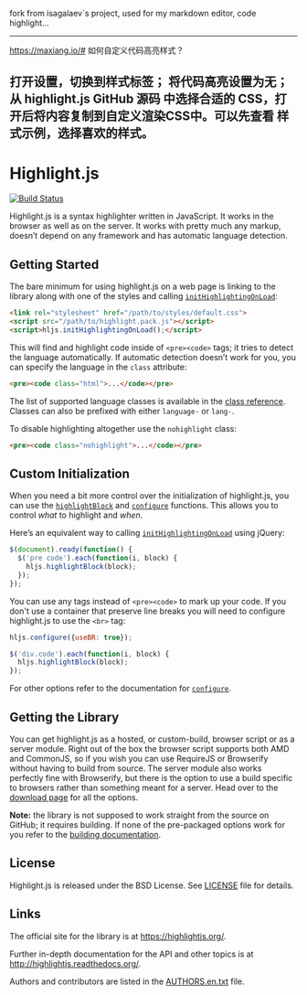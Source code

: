 fork from isagalaev`s project, used for my markdown editor, code highlight...

---------------------
https://maxiang.io/#
如何自定义代码高亮样式？

打开设置，切换到样式标签；
将代码高亮设置为无；
从 highlight.js GitHub 源码 中选择合适的 CSS，打开后将内容复制到自定义渲染CSS中。可以先查看 样式示例，选择喜欢的样式。
------------

# Highlight.js

[![Build Status](https://travis-ci.org/isagalaev/highlight.js.svg?branch=master)](https://travis-ci.org/isagalaev/highlight.js)

Highlight.js is a syntax highlighter written in JavaScript. It works in
the browser as well as on the server. It works with pretty much any
markup, doesn’t depend on any framework and has automatic language
detection.

## Getting Started

The bare minimum for using highlight.js on a web page is linking to the
library along with one of the styles and calling
[`initHighlightingOnLoad`][1]:

```html
<link rel="stylesheet" href="/path/to/styles/default.css">
<script src="/path/to/highlight.pack.js"></script>
<script>hljs.initHighlightingOnLoad();</script>
```

This will find and highlight code inside of `<pre><code>` tags; it tries
to detect the language automatically. If automatic detection doesn’t
work for you, you can specify the language in the `class` attribute:

```html
<pre><code class="html">...</code></pre>
```

The list of supported language classes is available in the [class
reference][2].  Classes can also be prefixed with either `language-` or
`lang-`.

To disable highlighting altogether use the `nohighlight` class:

```html
<pre><code class="nohighlight">...</code></pre>
```

## Custom Initialization

When you need a bit more control over the initialization of
highlight.js, you can use the [`highlightBlock`][3] and [`configure`][4]
functions. This allows you to control *what* to highlight and *when*.

Here’s an equivalent way to calling [`initHighlightingOnLoad`][1] using
jQuery:

```javascript
$(document).ready(function() {
  $('pre code').each(function(i, block) {
    hljs.highlightBlock(block);
  });
});
```

You can use any tags instead of `<pre><code>` to mark up your code. If
you don't use a container that preserve line breaks you will need to
configure highlight.js to use the `<br>` tag:

```javascript
hljs.configure({useBR: true});

$('div.code').each(function(i, block) {
  hljs.highlightBlock(block);
});
```

For other options refer to the documentation for [`configure`][4].

## Getting the Library

You can get highlight.js as a hosted, or custom-build, browser script or
as a server module. Right out of the box the browser script supports
both AMD and CommonJS, so if you wish you can use RequireJS or
Browserify without having to build from source. The server module also
works perfectly fine with Browserify, but there is the option to use a
build specific to browsers rather than something meant for a server.
Head over to the [download page][5] for all the options.

**Note:** the library is not supposed to work straight from the source
on GitHub; it requires building. If none of the pre-packaged options
work for you refer to the [building documentation][6].

## License

Highlight.js is released under the BSD License. See [LICENSE][7] file
for details.

## Links

The official site for the library is at <https://highlightjs.org/>.

Further in-depth documentation for the API and other topics is at
<http://highlightjs.readthedocs.org/>.

Authors and contributors are listed in the [AUTHORS.en.txt][8] file.

[1]: http://highlightjs.readthedocs.org/en/latest/api.html#inithighlightingonload
[2]: http://highlightjs.readthedocs.org/en/latest/css-classes-reference.html
[3]: http://highlightjs.readthedocs.org/en/latest/api.html#highlightblock-block
[4]: http://highlightjs.readthedocs.org/en/latest/api.html#configure-options
[5]: https://highlightjs.org/download/
[6]: http://highlightjs.readthedocs.org/en/latest/building-testing.html
[7]: https://github.com/isagalaev/highlight.js/blob/master/LICENSE
[8]: https://github.com/isagalaev/highlight.js/blob/master/AUTHORS.en.txt
